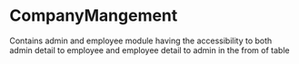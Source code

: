# CompanyMangement
Contains admin and employee module having the accessibility to both admin detail to employee and employee  detail to admin in the from of table
